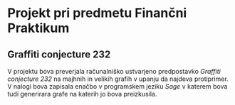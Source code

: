 # Projekt pri predmetu Finančni Praktikum

## Graffiti conjecture 232

V projektu bova preverjala računalniško ustvarjeno predpostavko *Graffiti conjecture 232* na majhnih in velikih grafih v upanju da najdeva protiprimer. V nalogi bova zapisala enačbo v programskem jeziku *Sage* v katerem bova tudi generirara
grafe na katerih jo bova preizkusila.

